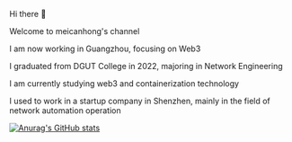 Hi there 👋

Welcome to meicanhong's channel

I am now working in Guangzhou, focusing on Web3

I graduated from DGUT College in 2022, majoring in Network Engineering

I am currently studying web3 and containerization technology

I used to work in a startup company in Shenzhen, mainly in the field of network automation operation

[![Anurag's GitHub stats](https://github-readme-stats.vercel.app/api?username=meicanhong&show_icons=true&theme=radical)](https://github.com/anuraghazra/github-readme-stats)
